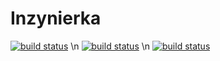 # Inzynierka

[![build status](https://github.com/astronms/ExamPortal/workflows/BuildClientApp/badge.svg)](https://github.com/astronms/ExamPortal/actions) \n
[![build status](https://github.com/astronms/ExamPortal/workflows/BuildBackend/badge.svg)](https://github.com/astronms/ExamPortal/actions) \n
[![build status](https://github.com/astronms/ExamPortal/workflows/end2endTests/badge.svg)](https://github.com/astronms/ExamPortal/actions)